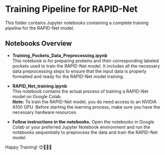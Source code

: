# Training Pipeline for RAPID-Net

This folder contains Jupyter notebooks containing a complete training pipeline for the RAPID-Net model.

## Notebooks Overview

- **Training_Pockets_Data_Preprocessing.ipynb**  
  This notebook is for preparing proteins and their corresponding labeled pockets used to train the RAPID-Net model. It includes all the necessary data preprocessing steps to ensure that the input data is properly formatted and ready for the RAPID-Net model training.

- **RAPID_Net_training.ipynb**  
  This notebook contains the actual process of training a RAPID-Net model on Google Colab.  
  **Note:** To train the RAPID-Net model, you do need access to an NVIDIA A100 GPU. Before starting the learning process, make sure you have the necessary hardware resources.

- **Follow instructions in the notebooks.**  Open the notebooks in Google Colab or your preferred Jupyter Notebook environment and run the notebooks sequentially to preprocess the data and train the RAPID-Net model.
   
Happy Training! 😊🏋️‍♂️💪

